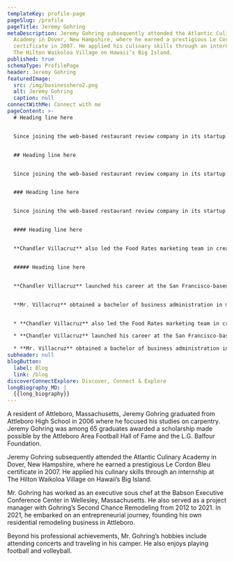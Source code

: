 ```yaml
---
templateKey: profile-page
pageSlug: /profile
pageTitle: Jeremy Gohring
metaDescription: Jeremy Gohring subsequently attended the Atlantic Culinary
  Academy in Dover, New Hampshire, where he earned a prestigious Le Cordon Bleu
  certificate in 2007. He applied his culinary skills through an internship at
  The Hilton Waikoloa Village on Hawaii’s Big Island.
published: true
schemaType: ProfilePage
header: Jeremy Gohring
featuredImage:
  src: /img/businesshero2.png
  alt: Jeremy Gohring
  caption: null
connectWithMe: Connect with me
pageContent: >-
  # Heading line here


  Since joining the web-based restaurant review company in its startup phase, **Chandler Villacruz** has spearheaded market research activities that have allowed the firm to build effective advertising campaigns and achieve sound business growth.


  ## Heading line here


  Since joining the web-based restaurant review company in its startup phase, **Chandler Villacruz** has spearheaded market research activities that have allowed the firm to build effective advertising campaigns and achieve sound business growth.


  ### Heading line here


  Since joining the web-based restaurant review company in its startup phase, **Chandler Villacruz** has spearheaded market research activities that have allowed the firm to build effective advertising campaigns and achieve sound business growth.


  #### Heading line here


  **Chandler Villacruz** also led the Food Rates marketing team in creating a successful *user rewards program* that boosted online signups by 10,000 accounts in its first 30 days. For his achievements in his field, the [San Francisco Business Times](file:///home/surajit/Downloads/executives%20(2)/executives/profile.html#) recognized him as one of its “40 Under 40” *business leaders* in 2014.


  ##### Heading line here


  **Chandler Villacruz** launched his career at the San Francisco-based Healthy Living. After only six years with the firm, he advanced from his position of marketing associate to the role of marketing director.


  **Mr. Villacruz** obtained a bachelor of business administration in marketing from the Mays Business School at Texas A&M University, where he pursued the Advertising Strategy career track. Subsequently, he earned a master of science in marketing at the University of Southern California.


  * **Chandler Villacruz** also led the Food Rates marketing team in creating a successful *user rewards program* that boosted online signups by 10,000 accounts in its first 30 days. For his achievements in his field, the [San Francisco Business Times](file:///home/surajit/Downloads/executives%20(2)/executives/profile.html#) recognized him as one of its “40 Under 40” *business leaders* in 2014.

  * **Chandler Villacruz** launched his career at the San Francisco-based Healthy Living. After only six years with the firm, he advanced from his position of marketing associate to the role of marketing director.

  * **Mr. Villacruz** obtained a bachelor of business administration in marketing from the Mays Business School at Texas A&M University, where he pursued the Advertising Strategy career track. Subsequently, he earned a master of science in marketing at the University of Southern California.
subheader: null
blogButton:
  label: Blog
  link: /blog
discoverConnectExplore: Discover, Connect & Explore
longBiography_MD: |
  {{long_biography}}
---
```

A resident of Attleboro, Massachusetts, Jeremy Gohring graduated from Attleboro High School in 2006 where he focused his studies on carpentry. Jeremy Gohring was among 65 graduates awarded a scholarship made possible by the Attleboro Area Football Hall of Fame and the L.G. Balfour Foundation.

Jeremy Gohring subsequently attended the Atlantic Culinary Academy in Dover, New Hampshire, where he earned a prestigious Le Cordon Bleu certificate in 2007. He applied his culinary skills through an internship at The Hilton Waikoloa Village on Hawaii’s Big Island.

Mr. Gohring has worked as an executive sous chef at the Babson Executive Conference Center in Wellesley, Massachusetts. He also served as a project manager with Gohring’s Second Chance Remodeling from 2012 to 2021. In 2021, he embarked on an entrepreneurial journey, founding his own residential remodeling business in Attleboro.

Beyond his professional achievements, Mr. Gohring’s hobbies include attending concerts and traveling in his camper. He also enjoys playing football and volleyball.